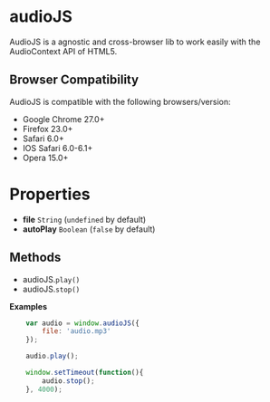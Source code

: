 # audioJS
AudioJS is a agnostic and cross-browser lib to work easily with the AudioContext API of HTML5.

## Browser Compatibility
AudioJS is compatible with the following browsers/version:
* Google Chrome 27.0+
* Firefox 23.0+
* Safari 6.0+
* IOS Safari 6.0-6.1+
* Opera 15.0+

# Properties
* **file** <code>String</code> (<code>undefined</code> by default)
* **autoPlay** <code>Boolean</code> (<code>false</code> by default)

## Methods
* audioJS.<code>play()</code>
* audioJS.<code>stop()</code>

**Examples**
```js
	var audio = window.audioJS({
		file: 'audio.mp3'
	});

	audio.play();

	window.setTimeout(function(){
		audio.stop();
	}, 4000);
```
